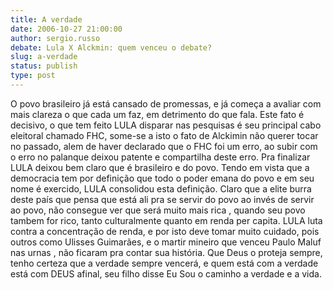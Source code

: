 ```yaml
---
title: A verdade
date: 2006-10-27 21:00:00
author: sergio.russo
debate: Lula X Alckmin: quem venceu o debate?
slug: a-verdade
status: publish 
type: post
---
```


O povo brasileiro já está cansado de promessas, e já começa a avaliar com mais clareza o que cada um faz, em detrimento do que fala. Este fato é decisivo, o que tem feito LULA disparar nas pesquisas é seu principal cabo eleitoral chamado FHC, some-se a isto o fato de Alckimin não querer tocar no passado, alem de haver declarado que o FHC foi um erro, ao subir com o erro no palanque deixou patente e compartilha deste erro. Pra finalizar LULA deixou bem claro que é brasileiro e do povo. Tendo em vista que a democracia tem por definição que todo o poder emana do povo e em seu nome é exercido, LULA consolidou esta definição. Claro que a elite burra deste país que pensa que está ali pra se servir do povo ao invés de servir ao povo, não consegue ver que será muito mais rica , quando seu povo tambem for rico, tanto culturalmente quanto em renda per capita. LULA luta contra a concentração de renda, e por isto deve tomar muito cuidado, pois outros como Ulisses Guimarães, e o martir mineiro que venceu Paulo Maluf nas urnas , não ficaram pra contar sua história. Que Deus o proteja sempre, tenho certeza que a verdade sempre vencerá, e quem está com a verdade está com DEUS afinal, seu filho disse Eu Sou o caminho a verdade e a vida.
